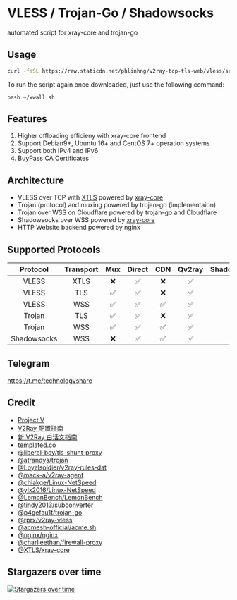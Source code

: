 # VLESS / Trojan-Go / Shadowsocks
automated script for xray-core and trojan-go

## Usage
```sh
curl -fsSL https://raw.staticdn.net/phlinhng/v2ray-tcp-tls-web/vless/src/xwall.sh -o ~/xwall.sh && bash ~/xwall.sh
```
To run the script again once downloaded, just use the following command:
```
bash ~/xwall.sh
```

## Features
1. Higher offloading efficieny with xray-core frontend
2. Support Debian9+, Ubuntu 16+ and CentOS 7+ operation systems
3. Support both IPv4 and IPv6
4. BuyPass CA Certificates

## Architecture
+ VLESS over TCP with [XTLS](https://github.com/XTLS/Go) powered by [xray-core](https://github.com/XTLS/xray-core)
+ Trojan (protocol) and muxing powered by trojan-go (implementaion)
+ Trojan over WSS on Cloudflare powered by trojan-go and Cloudflare
+ Shadowsocks over WSS powered by [xray-core](https://github.com/XTLS/xray-core)
+ HTTP Website backend powered by nginx

## Supported Protocols
| Protocol | Transport | Mux | Direct | CDN | Qv2ray | Shadowrocket | Clash | v2rayN(G) |
| :---: | :---: | :---: | :---: | :---: | :---: | :---: | :---: | :---: |
| VLESS | XTLS | ❌ | ✅ | ❌ | ✅ | ✅ | ❌ | ✅ |
| VLESS | TLS | ✅ | ✅ | ❌ | ✅ | ✅ | ❌ | ✅ |
| VLESS | WSS | ✅ | ✅ | ✅ | ✅ | ✅ | ❌ | ✅ |
| Trojan | TLS | ✅ | ✅ | ❌ | ✅ | ✅ | ✅ | ✅ |
| Trojan | WSS | ✅ | ✅ | ✅ | ✅ | ✅ | ❌ | ✅ |
| Shadowsocks | WSS | ❌ | ✅ | ✅ | ✅ | ✅ | ✅ | ✅ |

## Telegram
https://t.me/technologyshare

## Credit
+ [Project V](https://www.v2fly.org/)
+ [V2Ray 配置指南](https://toutyrater.github.io/)
+ [新 V2Ray 白话文指南](https://guide.v2fly.org/)
+ [templated.co](https://templated.co)
+ [@liberal-boy/tls-shunt-proxy](https://github.com/liberal-boy/tls-shunt-proxy)
+ [@atrandys/trojan](https://github.com/atrandys/trojan)
+ [@Loyalsoldier/v2ray-rules-dat](https://github.com/Loyalsoldier/v2ray-rules-dat)
+ [@mack-a/v2ray-agent](https://github.com/mack-a/v2ray-agent)
+ [@chiakge/Linux-NetSpeed](https://github.com/chiakge/Linux-NetSpeed)
+ [@ylx2016/Linux-NetSpeed](https://github.com/ylx2016/Linux-NetSpeed)
+ [@LemonBench/LemonBench](https://github.com/LemonBench/LemonBench)
+ [@tindy2013/subconverter](https://github.com/tindy2013/subconverter)
+ [@p4gefau1t/trojan-go](https://github.com/p4gefau1t/trojan-go)
+ [@rprx/v2ray-vless](https://github.com/rprx/v2ray-vless)
+ [@acmesh-official/acme.sh](https://github.com/acmesh-official/acme.sh)
+ [@nginx/nginx](https://github.com/nginx/nginx)
+ [@charlieethan/firewall-proxy](https://github.com/charlieethan/firewall-proxy)
+ [@XTLS/xray-core](https://github.com/XTLS/xray-core)

## Stargazers over time
[![Stargazers over time](https://starchart.cc/phlinhng/v2ray-tcp-tls-web.svg)](https://starchart.cc/phlinhng/v2ray-tcp-tls-web)

